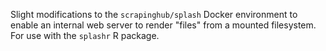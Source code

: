 Slight modifications to the `scrapinghub/splash` Docker environment to enable an internal web server to render "files" from a mounted filesystem. For use with the `splashr` R package.